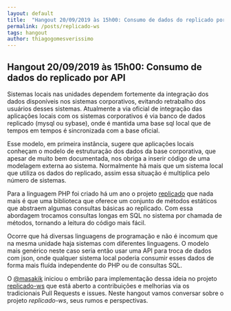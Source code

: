```yaml
---
layout: default
title:  "Hangout 20/09/2019 às 15h00: Consumo de dados do replicado por API"
permalink: /posts/replicado-ws
tags: hangout
author: thiagogomesverissimo
---
```

<h2>Hangout 20/09/2019 às 15h00: Consumo de dados do replicado por API</h2>

Sistemas locais nas unidades dependem fortemente da integração dos dados
disponíveis nos sistemas corporativos, evitando retrabalho dos usuários desses
sistemas. Atualmente a via oficial de integração das aplicações locais com
os sistemas corporativos é via banco de dados replicado (mysql ou sybase), onde
é mantida uma base sql local que de tempos em tempos é sincronizada com a base
oficial.

Esse modelo, em primeira instância, sugere que aplicações locais 
conheçam o modelo de estruturação dos dados da base corporativa, 
que apesar de muito bem documentada, nos obriga
a inserir código de uma modelagem externa ao sistema. Normalmente há mais que
um sistema local que utiliza os dados do replicado, assim essa situação é 
multiplica pelo número de sistemas. 

Para a linguagem PHP foi criado há um ano o projeto [replicado](https://github.com/uspdev/replicado)
que nada mais é que uma biblioteca que oferece um conjunto de métodos estáticos
que abstraem algumas consultas básicas ao replicado. Com essa abordagem
trocamos consultas longas em SQL no sistema por chamada de métodos, tornando
a leitura do código mais fácil.

Ocorre que há diversas linguagens de programação e não é incomum que na mesma
unidade haja sistemas com diferentes linguagens. O modelo mais genérico
neste caso seria então usar uma API para troca de dados com json, onde qualquer 
sistema local poderia consumir esses dados de forma mais fluída independente
do PHP ou de consultas SQL.

O [@masakik](https://github.com/masakik) iniciou o embrião para implementação
dessa ideia no projeto [replicado-ws](https://github.com/uspdev/replicado-ws)
que está aberto a contribuições e melhorias via os tradicionais Pull Requests e issues.
Neste hangout vamos conversar sobre o projeto *replicado-ws*, seus rumos e perspectivas.
